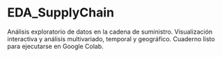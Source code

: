 # EDA_SupplyChain
 Análisis exploratorio de datos en la cadena de suministro. Visualización interactiva y análisis multivariado, temporal y geográfico. Cuaderno listo para ejecutarse en Google Colab.
